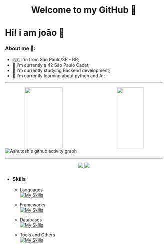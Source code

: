<h1 align="center"> 
	Welcome to my GitHub 🚀

# Hi! i am joão 👋
### About me 👨:
- 🇧🇷  I'm from São Paulo/SP - BR;
- 👾 I'm currently a 42 São Paulo Cadet;
- 🔭 I'm currently studying Backend development;
- 🌱 I'm currently learning about python and AI;

<hr></hr>

<div align="center">
	<img align="left" width="49%" height="195px" src="https://github-readme-stats.vercel.app/api?username=JoaolSoares&show_icons=true&count_private=true&title_color=ff91a4&icon_color=ff91a4&text_color=c9d1d9&bg_color=0d1117&hide_border=true"/>
	<img align="right" width="41%" height="195px" src="https://github-readme-stats.vercel.app/api/top-langs/?username=JoaolSoares&layout=compact&title_color=ff91a4&text_color=ff91a4&bg_color=0d1117&hide_border=true"/>
</div>

![Ashutosh's github activity graph](https://github-readme-activity-graph.vercel.app/graph?username=joaolsoares&bg_color=0d1117&color=ff91a4&line=ff91a4&point=ffffff&area=true&hide_border=true&height=250&hide_title=true)

<hr></hr>

<div align="center">
	<a href = "joaolucassoaresk@outlook.com"><img src="https://img.shields.io/badge/Outlook-0078D4?style=for-the-badge&logo=microsoft-outlook&logoColor=white" target="_blank"</a>
	<a href="https://www.linkedin.com/in/jo%C3%A3o-lucas-soares-a24a2721a/" target="_blank"><img src="https://img.shields.io/badge/-LinkedIn-%230077B5?style=for-the-badge&logo=linkedin&logoColor=white" target="_blank"></a>
</div>

- ### Skills
	- Languages<br>
		[![My Skills](https://skillicons.dev/icons?i=py,js,c,java)](https://skillicons.dev)

	- Frameworks<br>
      	[![My Skills](https://skillicons.dev/icons?i=django)](https://skillicons.dev)

	- Databases<br>
	 	 [![My Skills](https://skillicons.dev/icons?i=postgresql,mysql)](https://skillicons.dev)

	- Tools and Others<br>
	  	[![My Skills](https://skillicons.dev/icons?i=aws,git,linux,bash,nodejs,ps)](https://skillicons.dev)

	
<!-- ![Snake animation](https://github.com/JoaolSoares/JoaolSoares/blob/output/github-contribution-grid-snake.svg) -->
